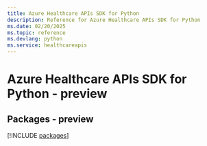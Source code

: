 ```yaml
---
title: Azure Healthcare APIs SDK for Python
description: Reference for Azure Healthcare APIs SDK for Python
ms.date: 02/20/2025
ms.topic: reference
ms.devlang: python
ms.service: healthcareapis
---
```

# Azure Healthcare APIs SDK for Python - preview
## Packages - preview
[!INCLUDE [packages](healthcare-apis-index.md)]